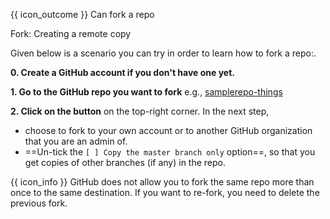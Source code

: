 <span id="outcomes">{{ icon_outcome }} Can fork a repo</span>

<span id="title">Fork: Creating a remote copy</span>

<div id="body">

Given below is a scenario you can try in order to learn how to <trigger trigger="click" for="modal:githubForking-rcsForking">fork</trigger> a repo:.

<modal large header="Project Management → Revision Control → Remote Repositories →" id="modal:githubForking-rcsForking">
  <include src="..\..\revisionControl\remoteRepositories\text.md#section-forking"/>
</modal>

**0. Create a GitHub account if you don't have one yet.**

**1. Go to the GitHub repo you want to fork** e.g., [samplerepo-things](https://github.com/se-edu/samplerepo-things)

**2. Click on the <pic src="images/fork.png" height="30" /> button** on the top-right corner. In the next step,
  * choose to fork to your own account or to another GitHub organization that you are an admin of.
  * ==Un-tick the `[ ] Copy the master branch only` option==, so that you get copies of other branches (if any) in the repo.

{{ icon_info }} GitHub does not allow you to fork the same repo more than once to the same destination. If you want to re-fork, you need to delete the previous fork.

</div>

<div id="extras">
</div>
